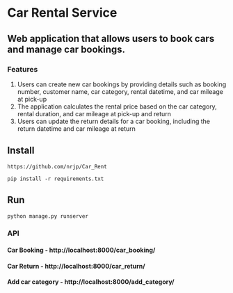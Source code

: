# Car Rental Service


## Web application that allows users to book cars and manage car bookings.

### Features

<ol>
  <li>Users can create new car bookings by providing details such as booking number, customer name, car category, rental datetime, and car mileage at pick-up</li>
  <li>The application calculates the rental price based on the car category, rental duration, and car mileage at pick-up and return</li>
  <li>Users can update the return details for a car booking, including the return datetime and car mileage at return</li>
</ol>

## Install
```
https://github.com/nrjp/Car_Rent
```

```
pip install -r requirements.txt
```
## Run

```
python manage.py runserver
```


### API

#### Car Booking - http://localhost:8000/car_booking/
#### Car Return  - http://localhost:8000/car_return/<booking number>
#### Add car category - http://localhost:8000/add_category/
